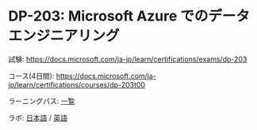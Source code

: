 # DP-203: Microsoft Azure でのデータ エンジニアリング

試験:
https://docs.microsoft.com/ja-jp/learn/certifications/exams/dp-203

コース(4日間):
https://docs.microsoft.com/ja-jp/learn/certifications/courses/dp-203t00

ラーニングパス:
[一覧](learn-index-dp-203-ja-jp.md)

ラボ:
[日本語](https://github.com/MicrosoftLearning/DP-203JA-Data-Engineering-on-Microsoft-Azure/tree/master/Instructions/Labs) / [英語](https://microsoftlearning.github.io/DP-203-Data-Engineer/)